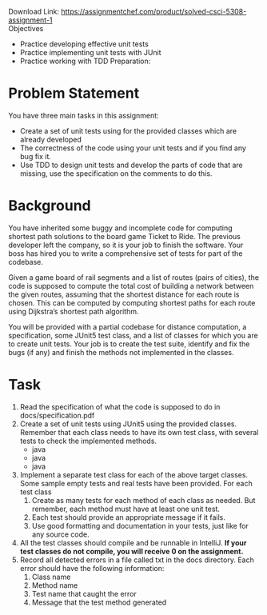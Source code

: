 Download Link: https://assignmentchef.com/product/solved-csci-5308-assignment-1
<br>
Objectives

<ul>

 <li>Practice developing effective unit tests</li>

 <li>Practice implementing unit tests with JUnit</li>

 <li>Practice working with TDD Preparation:</li>

</ul>

<h1>Problem Statement</h1>

You have three main tasks in this assignment:

<ul>

 <li>Create a set of unit tests using for the provided classes which are already developed</li>

 <li>The correctness of the code using your unit tests and if you find any bug fix it.</li>

 <li>Use TDD to design unit tests and develop the parts of code that are missing, use the specification on the comments to do this.</li>

</ul>

<h1>Background</h1>

You have inherited some buggy and incomplete code for computing shortest path solutions to the board game Ticket to Ride. The previous developer left the company, so it is your job to finish the software. Your boss has hired you to write a comprehensive set of tests for part of the codebase.




Given a game board of rail segments and a list of routes (pairs of cities), the code is supposed to compute the total cost of building a network between the given routes, assuming that the shortest distance for each route is chosen. This can be computed by computing shortest paths for each route using Dijkstra’s shortest path algorithm.




You will be provided with a partial codebase for distance computation, a specification, some JUnit5 test class, and a list of classes for which you are to create unit tests.  Your job is to create the test suite, identify and fix the bugs (if any) and finish the methods not implemented in the classes.

<h1>Task</h1>

<ol>

 <li>Read the specification of what the code is supposed to do in docs/specification.pdf</li>

 <li>Create a set of unit tests using JUnit5 using the provided classes. Remember that each class needs to have its own test class, with several tests to check the implemented methods.

  <ul>

   <li>java</li>

   <li>java</li>

   <li>java</li>

  </ul></li>

 <li>Implement a separate test class for each of the above target classes. Some sample empty tests and real tests have been provided. For each test class

  <ol>

   <li>Create as many tests for each method of each class as needed. But remember, each method must have at least one unit test.</li>

   <li>Each test should provide an appropriate message if it fails.</li>

   <li>Use good formatting and documentation in your tests, just like for any source code.</li>

  </ol></li>

 <li>All the test classes should compile and be runnable in IntelliJ. <strong>If your test classes do not compile, you will receive 0 on the assignment.</strong></li>

 <li>Record all detected errors in a file called txt in the docs directory. Each error should have the following information:

  <ol>

   <li>Class name</li>

   <li>Method name</li>

   <li>Test name that caught the error</li>

   <li>Message that the test method generated</li>

  </ol></li>

</ol>


